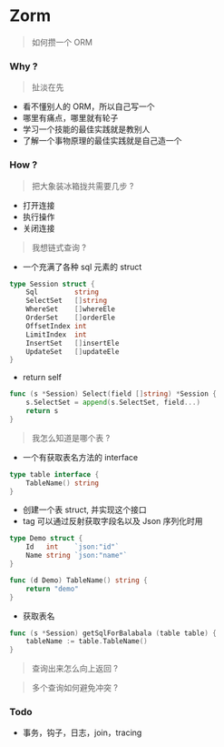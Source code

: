# Zorm

> 如何攒一个 ORM

### Why ?

> 扯淡在先

* 看不懂别人的 ORM，所以自己写一个
* 哪里有痛点，哪里就有轮子
* 学习一个技能的最佳实践就是教别人
* 了解一个事物原理的最佳实践就是自己造一个

### How ?

> 把大象装冰箱拢共需要几步 ?

* 打开连接
* 执行操作
* 关闭连接

> 我想链式查询 ?

* 一个充满了各种 sql 元素的 struct

```go
type Session struct {
	Sql         string
	SelectSet   []string
	WhereSet    []whereEle
	OrderSet    []orderEle
	OffsetIndex int
	LimitIndex  int
	InsertSet   []insertEle
	UpdateSet   []updateEle
}
```

* return self

```go
func (s *Session) Select(field []string) *Session {
	s.SelectSet = append(s.SelectSet, field...)
	return s
}
```

> 我怎么知道是哪个表 ?

* 一个有获取表名方法的 interface

```go
type table interface {
	TableName() string
}
```

* 创建一个表 struct, 并实现这个接口
* tag 可以通过反射获取字段名以及 Json 序列化时用

```go
type Demo struct {
	Id   int    `json:"id"` 
	Name string `json:"name"`
}

func (d Demo) TableName() string {
	return "demo"
}
```

* 获取表名

```go
func (s *Session) getSqlForBalabala (table table) {
	tableName := table.TableName()
}
```

> 查询出来怎么向上返回 ?

> 多个查询如何避免冲突 ?

### Todo

* 事务，钩子，日志，join，tracing